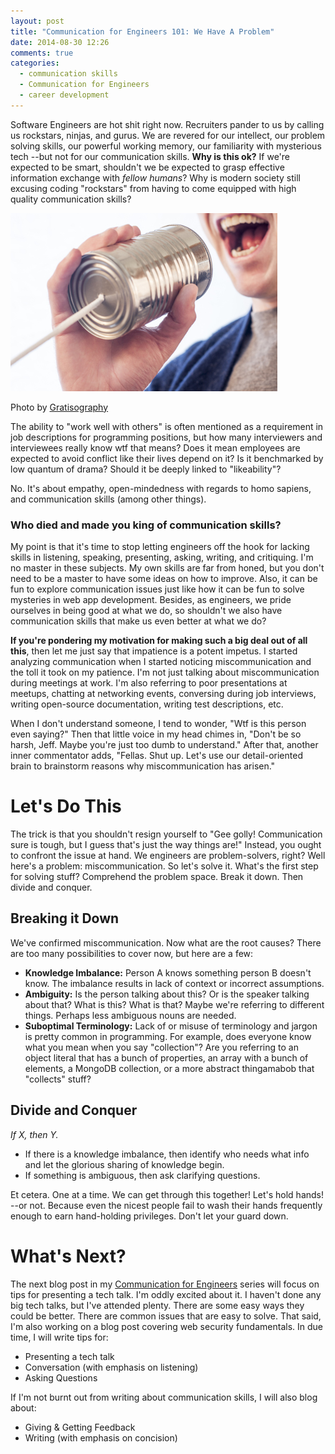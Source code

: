 ```yaml
---
layout: post
title: "Communication for Engineers 101: We Have A Problem"
date: 2014-08-30 12:26
comments: true
categories:
  - communication skills
  - Communication for Engineers
  - career development
---
```

Software Engineers are hot shit right now. Recruiters pander to us by calling us rockstars, ninjas, and gurus. We are revered for our intellect, our problem solving skills, our powerful working memory, our familiarity with mysterious tech --but not for our communication skills. **Why is this ok?** If we're expected to be smart, shouldn't we be expected to grasp effective information exchange with *fellow humans*? Why is modern society still excusing coding "rockstars" from having to come equipped with high quality communication skills?

![Tin Can Tech](/images/20140901/tin_can_walkies.jpg)

<p class="my-caption">Photo by <a href="http://gratisography.com/">Gratisography</a></p>

The ability to "work well with others" is often mentioned as a requirement in job descriptions for programming positions, but how many interviewers and interviewees really know wtf that means? Does it mean employees are expected to avoid conflict like their lives depend on it? Is it benchmarked by low quantum of drama? Should it be deeply linked to "likeability"?

No. It's about empathy, open-mindedness with regards to homo sapiens, and communication skills (among other things).

### Who died and made you king of communication skills?

My point is that it's time to stop letting engineers off the hook for lacking skills in listening, speaking, presenting, asking, writing, and critiquing. I'm no master in these subjects. My own skills are far from honed, but you don't need to be a master to have some ideas on how to improve. Also, it can be fun to explore communication issues just like how it can be fun to solve mysteries in web app development. Besides, as engineers, we pride ourselves in being good at what we do, so shouldn't we also have communication skills that make us even better at what we do?

**If you're pondering my motivation for making such a big deal out of all this**, then let me just say that impatience is a potent impetus. I started analyzing communication when I started noticing miscommunication and the toll it took on my patience. I'm not just talking about miscommunication during meetings at work. I'm also referring to poor presentations at meetups, chatting at networking events, conversing during job interviews, writing open-source documentation, writing test descriptions, etc.

When I don't understand someone, I tend to wonder, "Wtf is this person even saying?" Then that little voice in my head chimes in, "Don't be so harsh, Jeff. Maybe you're just too dumb to understand." After that, another inner commentator adds, "Fellas. Shut up. Let's use our detail-oriented brain to brainstorm reasons why miscommunication has arisen."

# Let's Do This

The trick is that you shouldn't resign yourself to "Gee golly! Communication sure is tough, but I guess that's just the way things are!" Instead, you ought to confront the issue at hand. We engineers are problem-solvers, right? Well here's a problem: miscommunication. So let's solve it. What's the first step for solving stuff? Comprehend the problem space. Break it down. Then divide and conquer.

## Breaking it Down

We've confirmed miscommunication. Now what are the root causes? There are too many possibilities to cover now, but here are a few:

- **Knowledge Imbalance:** Person A knows something person B doesn't know. The imbalance results in lack of context or incorrect assumptions.
- **Ambiguity:** Is the person talking about this? Or is the speaker talking about that? What is this? What is that? Maybe we're referring to different things. Perhaps less ambiguous nouns are needed.
- **Suboptimal Terminology:** Lack of or misuse of terminology and jargon is pretty common in programming. For example, does everyone know what you mean when you say "collection"? Are you referring to an object literal that has a bunch of properties, an array with a bunch of elements, a MongoDB collection, or a more abstract thingamabob that "collects" stuff?

## Divide and Conquer

*If X, then Y.*

- If there is a knowledge imbalance, then identify who needs what info and let the glorious sharing of knowledge begin.
- If something is ambiguous, then ask clarifying questions.

Et cetera. One at a time. We can get through this together! Let's hold hands! --or not. Because even the nicest people fail to wash their hands frequently enough to earn hand-holding privileges. Don't let your guard down.

# What's Next?

The next blog post in my [Communication for Engineers](/blog/categories/communication-for-engineers/) series will focus on tips for presenting a tech talk. I'm oddly excited about it. I haven't done any big tech talks, but I've attended plenty. There are some easy ways they could be better. There are common issues that are easy to solve. That said, I'm also working on a blog post covering web security fundamentals. In due time, I will write tips for:

- Presenting a tech talk
- Conversation (with emphasis on listening)
- Asking Questions

If I'm not burnt out from writing about communication skills, I will also blog about:

- Giving & Getting Feedback
- Writing (with emphasis on concision)
